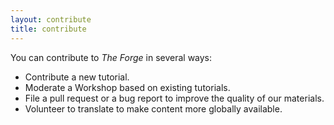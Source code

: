 ```yaml
---
layout: contribute
title: contribute
---
```


You can contribute to *The Forge* in several ways:

- Contribute a new tutorial.
- Moderate a Workshop based on existing tutorials.
- File a pull request or a bug report to improve the quality of our materials.
- Volunteer to translate to make content more globally available.
